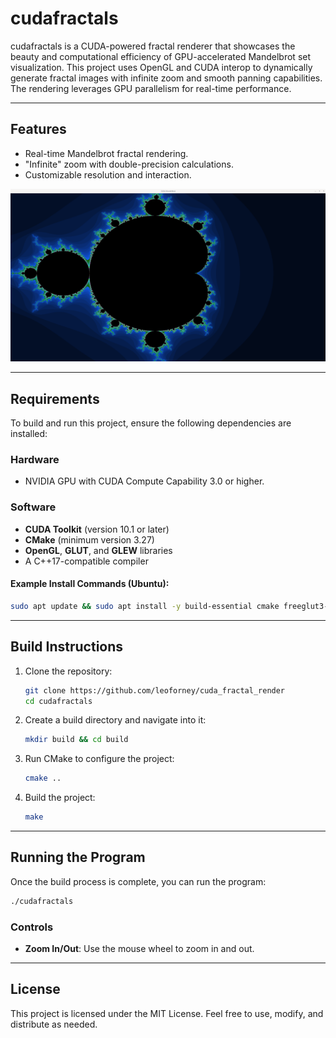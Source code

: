 # cudafractals

cudafractals is a CUDA-powered fractal renderer that showcases the beauty and computational efficiency of GPU-accelerated Mandelbrot set visualization. This project uses OpenGL and CUDA interop to dynamically generate fractal images with infinite zoom and smooth panning capabilities. The rendering leverages GPU parallelism for real-time performance.

---

## Features
- Real-time Mandelbrot fractal rendering.
- "Infinite" zoom with double-precision calculations.
- Customizable resolution and interaction.

![Screenshot](img/screenshot.png)

---

## Requirements

To build and run this project, ensure the following dependencies are installed:

### Hardware
- NVIDIA GPU with CUDA Compute Capability 3.0 or higher.

### Software
- **CUDA Toolkit** (version 10.1 or later)
- **CMake** (minimum version 3.27)
- **OpenGL**, **GLUT**, and **GLEW** libraries
- A C++17-compatible compiler

#### Example Install Commands (Ubuntu):
```bash
sudo apt update && sudo apt install -y build-essential cmake freeglut3-dev libglew-dev
```

---

## Build Instructions

1. Clone the repository:
   ```bash
   git clone https://github.com/leoforney/cuda_fractal_render
   cd cudafractals
   ```

2. Create a build directory and navigate into it:
   ```bash
   mkdir build && cd build
   ```

3. Run CMake to configure the project:
   ```bash
   cmake ..
   ```

4. Build the project:
   ```bash
   make
   ```

---

## Running the Program

Once the build process is complete, you can run the program:
```bash
./cudafractals
```

### Controls
- **Zoom In/Out**: Use the mouse wheel to zoom in and out.

---


## License
This project is licensed under the MIT License. Feel free to use, modify, and distribute as needed.
